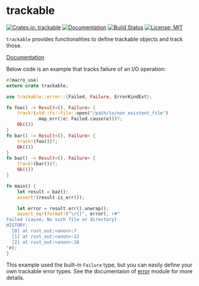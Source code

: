 trackable
=========

[![Crates.io: trackable](http://meritbadge.herokuapp.com/trackable)](https://crates.io/crates/trackable)
[![Documentation](https://docs.rs/libflate/badge.svg)](https://docs.rs/trackable)
[![Build Status](https://travis-ci.org/sile/trackable.svg?branch=master)](https://travis-ci.org/sile/trackable)
[![License: MIT](https://img.shields.io/badge/license-MIT-blue.svg)](LICENSE)

`trackable` provides functionalities to define trackable objects and track those.

[Documentation](https://docs.rs/trackable)

Below code is an example that tracks failure of an I/O operation:

```rust
#[macro_use]
extern crate trackable;

use trackable::error::{Failed, Failure, ErrorKindExt};

fn foo() -> Result<(), Failure> {
    track!(std::fs::File::open("/path/to/non_existent_file")
           .map_err(|e| Failed.cause(e)))?;
    Ok(())
}
fn bar() -> Result<(), Failure> {
    track!(foo())?;
    Ok(())
}
fn baz() -> Result<(), Failure> {
    track!(bar())?;
    Ok(())
}

fn main() {
    let result = baz();
    assert!(result.is_err());

    let error = result.err().unwrap();
    assert_eq!(format!("\r{}", error), r#"
Failed (cause; No such file or directory)
HISTORY:
  [0] at rust_out:<anon>:7
  [1] at rust_out:<anon>:12
  [2] at rust_out:<anon>:16
"#);
}
```

This example used the built-in `Failure` type, but you can easily define your own trackable error types.
See the documentaion of [error](https://docs.rs/trackable/0.2/trackable/error/index.html) module for more details.
